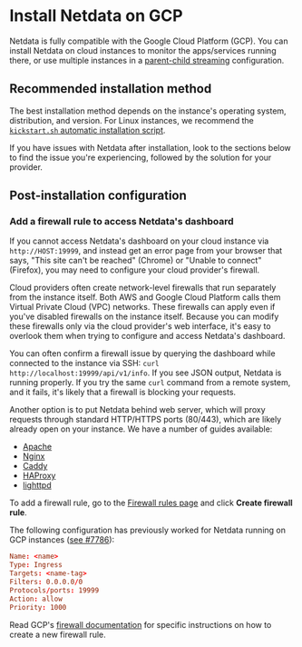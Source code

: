 <!--
title: "Install Netdata on GCP"
description: "The Netdata Agent runs on all popular cloud providers, but often requires additional steps and configuration for full functionality."
custom_edit_url: https://github.com/netdata/netdata/edit/master/packaging/installer/methods/gcp.md
sidebar_label: "GCP"
learn_status: "Published"
learn_topic_type: "Tasks"
learn_rel_path: "Installation/Install on specific environments"
-->

# Install Netdata on GCP

Netdata is fully compatible with the Google Cloud Platform (GCP).
You can install Netdata on cloud instances to monitor the apps/services running there, or use
multiple instances in a [parent-child streaming](https://github.com/netdata/netdata/blob/master/src/streaming/README.md) configuration.

## Recommended installation method

The best installation method depends on the instance's operating system, distribution, and version. For Linux instances,
we recommend the [`kickstart.sh` automatic installation script](https://github.com/netdata/netdata/blob/master/packaging/installer/methods/kickstart.md).

If you have issues with Netdata after installation, look to the sections below to find the issue you're experiencing,
followed by the solution for your provider.

## Post-installation configuration

### Add a firewall rule to access Netdata's dashboard

If you cannot access Netdata's dashboard on your cloud instance via `http://HOST:19999`, and instead get an error page
from your browser that says, "This site can't be reached" (Chrome) or "Unable to connect" (Firefox), you may need to
configure your cloud provider's firewall.

Cloud providers often create network-level firewalls that run separately from the instance itself. Both AWS and Google
Cloud Platform calls them Virtual Private Cloud (VPC) networks. These firewalls can apply even if you've disabled
firewalls on the instance itself. Because you can modify these firewalls only via the cloud provider's web interface,
it's easy to overlook them when trying to configure and access Netdata's dashboard.

You can often confirm a firewall issue by querying the dashboard while connected to the instance via SSH: `curl
http://localhost:19999/api/v1/info`. If you see JSON output, Netdata is running properly. If you try the same `curl`
command from a remote system, and it fails, it's likely that a firewall is blocking your requests.

Another option is to put Netdata behind web server, which will proxy requests through standard HTTP/HTTPS ports
(80/443), which are likely already open on your instance. We have a number of guides available:

-   [Apache](https://github.com/netdata/netdata/blob/master/docs/netdata-agent/configuration/running-the-netdata-agent-behind-a-reverse-proxy/Running-behind-apache.md)
-   [Nginx](https://github.com/netdata/netdata/blob/master/docs/netdata-agent/configuration/running-the-netdata-agent-behind-a-reverse-proxy/Running-behind-nginx.md)
-   [Caddy](https://github.com/netdata/netdata/blob/master/docs/netdata-agent/configuration/running-the-netdata-agent-behind-a-reverse-proxy/Running-behind-caddy.md)
-   [HAProxy](https://github.com/netdata/netdata/blob/master/docs/netdata-agent/configuration/running-the-netdata-agent-behind-a-reverse-proxy/Running-behind-haproxy.md)
-   [lighttpd](https://github.com/netdata/netdata/blob/master/docs/netdata-agent/configuration/running-the-netdata-agent-behind-a-reverse-proxy/Running-behind-lighttpd.md)


To add a firewall rule, go to the [Firewall rules page](https://console.cloud.google.com/networking/firewalls/list) and
click **Create firewall rule**.

The following configuration has previously worked for Netdata running on GCP instances
([see #7786](https://github.com/netdata/netdata/issues/7786)):

```conf
Name: <name>
Type: Ingress
Targets: <name-tag>
Filters: 0.0.0.0/0
Protocols/ports: 19999
Action: allow
Priority: 1000
```

Read GCP's [firewall documentation](https://cloud.google.com/vpc/docs/using-firewalls) for specific instructions on how
to create a new firewall rule.

